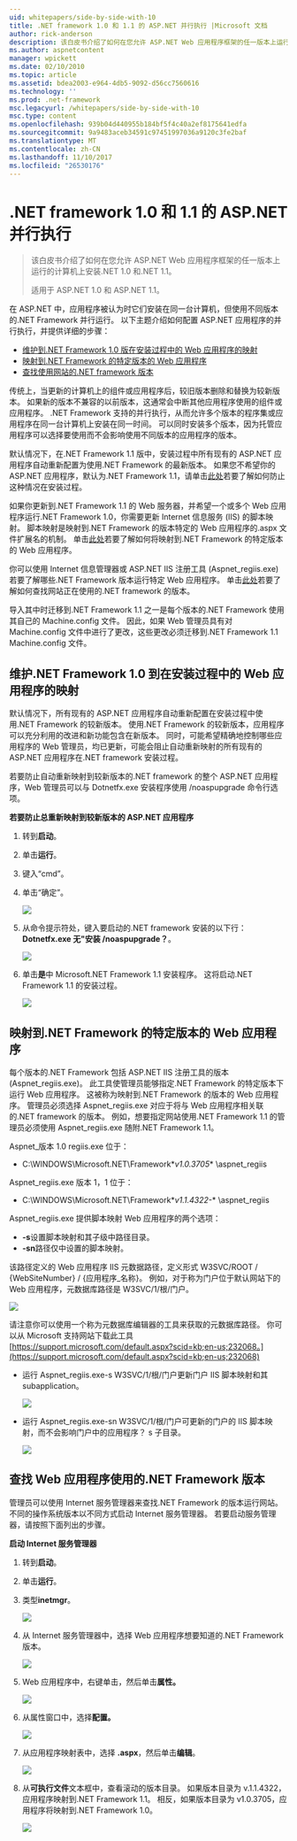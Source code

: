 ```yaml
---
uid: whitepapers/side-by-side-with-10
title: .NET framework 1.0 和 1.1 的 ASP.NET 并行执行 |Microsoft 文档
author: rick-anderson
description: 该白皮书介绍了如何在您允许 ASP.NET Web 应用程序框架的任一版本上运行的计算机上安装.NET 1.0 和.NET 1.1...
ms.author: aspnetcontent
manager: wpickett
ms.date: 02/10/2010
ms.topic: article
ms.assetid: bdea2003-e964-4db5-9092-d56cc7560616
ms.technology: ''
ms.prod: .net-framework
msc.legacyurl: /whitepapers/side-by-side-with-10
msc.type: content
ms.openlocfilehash: 939b04d440955b184bf5f4c40a2ef8175641edfa
ms.sourcegitcommit: 9a9483aceb34591c97451997036a9120c3fe2baf
ms.translationtype: MT
ms.contentlocale: zh-CN
ms.lasthandoff: 11/10/2017
ms.locfileid: "26530176"
---
```

<a name="aspnet-side-by-side-execution-of-net-framework-10-and-11"></a>.NET framework 1.0 和 1.1 的 ASP.NET 并行执行
====================
> 该白皮书介绍了如何在您允许 ASP.NET Web 应用程序框架的任一版本上运行的计算机上安装.NET 1.0 和.NET 1.1。
> 
> 适用于 ASP.NET 1.0 和 ASP.NET 1.1。


在 ASP.NET 中，应用程序被认为时它们安装在同一台计算机，但使用不同版本的.NET Framework 并行运行。 以下主题介绍如何配置 ASP.NET 应用程序的并行执行，并提供详细的步骤：

- [维护到.NET Framework 1.0 版在安装过程中的 Web 应用程序的映射](#1)
- [映射到.NET Framework 的特定版本的 Web 应用程序](#2)
- [查找使用网站的.NET framework 版本](#3)

传统上，当更新的计算机上的组件或应用程序后，较旧版本删除和替换为较新版本。 如果新的版本不兼容的以前版本，这通常会中断其他应用程序使用的组件或应用程序。 .NET Framework 支持的并行执行，从而允许多个版本的程序集或应用程序在同一台计算机上安装在同一时间。 可以同时安装多个版本，因为托管应用程序可以选择要使用而不会影响使用不同版本的应用程序的版本。

默认情况下，在.NET Framework 1.1 版中，安装过程中所有现有的 ASP.NET 应用程序自动重新配置为使用.NET Framework 的最新版本。 如果您不希望你的 ASP.NET 应用程序，默认为.NET Framework 1.1，请单击[此处](#1)若要了解如何防止这种情况在安装过程。

如果你更新到.NET Framework 1.1 的 Web 服务器，并希望一个或多个 Web 应用程序运行.NET Framework 1.0，你需要更新 Internet 信息服务 (IIS) 的脚本映射。 脚本映射是映射到.NET Framework 的版本特定的 Web 应用程序的.aspx 文件扩展名的机制。 单击[此处](#2)若要了解如何将映射到.NET Framework 的特定版本的 Web 应用程序。

你可以使用 Internet 信息管理器或 ASP.NET IIS 注册工具 (Aspnet\_regiis.exe) 若要了解哪些.NET Framework 版本运行特定 Web 应用程序。 单击[此处](#3)若要了解如何查找网站正在使用的.NET framework 的版本。

导入其中时迁移到.NET Framework 1.1 之一是每个版本的.NET Framework 使用其自己的 Machine.config 文件。 因此，如果 Web 管理员具有对 Machine.config 文件中进行了更改，这些更改必须迁移到.NET Framework 1.1 Machine.config 文件。

<a id="1"></a>

## <a name="maintaining-your-web-applications-mapping-to-net-framework-10-during-installation"></a>维护.NET Framework 1.0 到在安装过程中的 Web 应用程序的映射

默认情况下，所有现有的 ASP.NET 应用程序自动重新配置在安装过程中使用.NET Framework 的较新版本。 使用.NET Framework 的较新版本，应用程序可以充分利用的改进和新功能包含在新版本。 同时，可能希望精确地控制哪些应用程序的 Web 管理员，均已更新，可能会阻止自动重新映射的所有现有的 ASP.NET 应用程序在.NET framework 安装过程。

若要防止自动重新映射到较新版本的.NET framework 的整个 ASP.NET 应用程序，Web 管理员可以与 Dotnetfx.exe 安装程序使用 /noaspupgrade 命令行选项。

**若要防止总重新映射到较新版本的 ASP.NET 应用程序**

1. 转到**启动**。
2. 单击**运行**。
3. 键入“cmd”。
4. 单击“确定”。  
  
    ![](side-by-side-with-10/_static/image1.gif)
5. 从命令提示符处，键入要启动的.NET framework 安装的以下行： **Dotnetfx.exe 无"安装 /noaspupgrade？**。  
  
    ![](side-by-side-with-10/_static/image2.gif)
6. 单击**是**中 Microsoft.NET Framework 1.1 安装程序。 这将启动.NET Framework 1.1 的安装过程。  
  
    ![](side-by-side-with-10/_static/image3.gif)

<a id="2"></a>

## <a name="map-a-web-application-to-a-specific-version-of-the-net-framework"></a>映射到.NET Framework 的特定版本的 Web 应用程序

每个版本的.NET Framework 包括 ASP.NET IIS 注册工具的版本 (Aspnet\_regiis.exe)。 此工具使管理员能够指定.NET Framework 的特定版本下运行 Web 应用程序。 这被称为映射到.NET Framework 的版本的 Web 应用程序。 管理员必须选择 Aspnet\_regiis.exe 对应于将与 Web 应用程序相关联的.NET framework 的版本。 例如，想要指定网站使用.NET Framework 1.1 的管理员必须使用 Aspnet\_regiis.exe 随附.NET Framework 1.1。

Aspnet\_版本 1.0 regiis.exe 位于：

- C:\WINDOWS\Microsoft.NET\Framework\**v1.0.3705** \aspnet\_regiis

Aspnet\_regiis.exe 版本 1，1 位于：

- C:\WINDOWS\Microsoft.NET\Framework\**v1.1.4322-** \aspnet\_regiis

Aspnet\_regiis.exe 提供脚本映射 Web 应用程序的两个选项：

- **-s**设置脚本映射和其子级中路径目录。
- **-sn**路径仅中设置的脚本映射。

该路径定义的 Web 应用程序 IIS 元数据路径，定义形式 W3SVC/ROOT / {WebSiteNumber} / {应用程序\_名称}。 例如，对于称为门户位于默认网站下的 Web 应用程序，元数据库路径是 W3SVC/1/根/门户。

![](side-by-side-with-10/_static/image4.gif)

请注意你可以使用一个称为元数据库编辑器的工具来获取的元数据库路径。 你可以从 Microsoft 支持网站下载此工具[https://support.microsoft.com/default.aspx?scid=kb;en-us;232068。](https://support.microsoft.com/default.aspx?scid=kb;en-us;232068)

- 运行 Aspnet\_regiis.exe-s W3SVC/1/根/门户更新门户 IIS 脚本映射和其 subapplication。  
  
    ![](side-by-side-with-10/_static/image5.gif)

- 运行 Aspnet\_regiis.exe-sn W3SVC/1/根/门户可更新的门户的 IIS 脚本映射，而不会影响门户中的应用程序？ s 子目录。  
  
    ![](side-by-side-with-10/_static/image6.gif)

<a id="3"></a>

## <a name="find-the-net-framework-version-that-a-web-application-is-using"></a>查找 Web 应用程序使用的.NET Framework 版本

管理员可以使用 Internet 服务管理器来查找.NET Framework 的版本运行网站。 不同的操作系统版本以不同方式启动 Internet 服务管理器。 若要启动服务管理器，请按照下面列出的步骤。

**启动 Internet 服务管理器**

1. 转到**启动**。
2. 单击**运行**。
3. 类型**inetmgr**。  
  
    ![](side-by-side-with-10/_static/image7.gif)
4. 从 Internet 服务管理器中，选择 Web 应用程序想要知道的.NET Framework 版本。  
  
    ![](side-by-side-with-10/_static/image8.gif)
5. Web 应用程序中，右键单击，然后单击**属性。**  
  
    ![](side-by-side-with-10/_static/image9.gif)
6. 从属性窗口中，选择**配置。**  
  
    ![](side-by-side-with-10/_static/image10.gif)
7. 从应用程序映射表中，选择 **.aspx**，然后单击**编辑**。  
  
    ![](side-by-side-with-10/_static/image11.gif)
8. 从**可执行文件**文本框中，查看滚动的版本目录。 如果版本目录为 v.1.1.4322，应用程序映射到.NET Framework 1.1。 相反，如果版本目录为 v1.0.3705，应用程序将映射到.NET Framework 1.0。  
  
    ![](side-by-side-with-10/_static/image12.gif)
